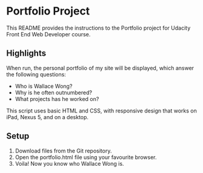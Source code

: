 # Portfolio Project

This README provides the instructions to the Portfolio project for Udacity Front End Web Developer course.

## Highlights
When run, the personal portfolio of my site will be displayed, which answer the following questions:
  - Who is Wallace Wong?
  - Why is he often outnumbered?
  - What projects has he worked on?

This script uses basic HTML and CSS, with responsive design that works on iPad, Nexus 5, and on a desktop.

## Setup
1. Download files from the Git repository.
2. Open the portfolio.html file using your favourite browser.
3. Voila! Now you know who Wallace Wong is.
